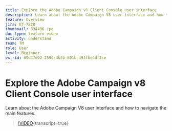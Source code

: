 ```yaml
---
title: Explore the Adobe Campaign v8 Client Console user interface
description: Learn about the Adobe Campaign V8 user interface and how to navigate the main features.
feature: Overview
jira: KT-7828
thumbnail: 334496.jpg
doc-type: feature video
activity: understand
team: TM
role: User
level: Beginner
exl-id: 69d47d92-2590-4b3b-801b-493fbe4df2ce
---
```

# Explore the Adobe Campaign v8 Client Console user interface

Learn about the Adobe Campaign V8 user interface and how to navigate the main features.

>[!VIDEO](https://video.tv.adobe.com/v/334496?quality=12&learn=on){transcript=true}
